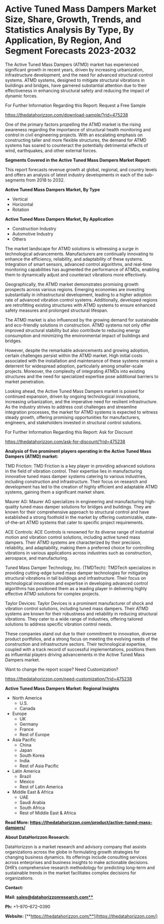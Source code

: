 ﻿# **Active Tuned Mass Dampers Market Size, Share, Growth, Trends, and Statistics Analysis By Type, By Application, By Region, And Segment Forecasts 2023-2032**
The Active Tuned Mass Dampers (ATMD) market has experienced significant growth in recent years, driven by increasing urbanization, infrastructure development, and the need for advanced structural control systems. ATMD systems, designed to mitigate structural vibrations in buildings and bridges, have garnered substantial attention due to their effectiveness in enhancing structural safety and reducing the impact of dynamic forces.

For Further Information Regarding this Report: Request a Free Sample

<https://thedatahorizzon.com/download-sample/?rid=475238>



One of the primary factors propelling the ATMD market is the rising awareness regarding the importance of structural health monitoring and control in civil engineering projects. With an escalating emphasis on constructing taller and more flexible structures, the demand for ATMD systems has soared to counteract the potentially detrimental effects of wind, earthquakes, and other external forces.

**Segments Covered in the Active Tuned Mass Dampers Market Report:**

This report forecasts revenue growth at global, regional, and country levels and offers an analysis of latest industry developments in each of the sub-segments from 2018 to 2032.

**Active Tuned Mass Dampers Market, By Type**

- Vertical
- Horizontal
- Rotation

**Active Tuned Mass Dampers Market, By Application**

- Construction Industry
- Automotive Industry
- Others

The market landscape for ATMD solutions is witnessing a surge in technological advancements. Manufacturers are continually innovating to enhance the efficiency, reliability, and adaptability of these systems. Integration of smart sensors, advanced control algorithms, and real-time monitoring capabilities has augmented the performance of ATMDs, enabling them to dynamically adjust and counteract vibrations more effectively.

Geographically, the ATMD market demonstrates promising growth prospects across various regions. Emerging economies are investing substantially in infrastructural development, leading to a higher adoption rate of advanced vibration control systems. Additionally, developed regions are retrofitting existing structures with ATMD systems to ensure enhanced safety measures and prolonged structural lifespan.

The ATMD market is also influenced by the growing demand for sustainable and eco-friendly solutions in construction. ATMD systems not only offer improved structural stability but also contribute to reducing energy consumption and minimizing the environmental impact of buildings and bridges.

However, despite the remarkable advancements and growing adoption, certain challenges persist within the ATMD market. High initial costs associated with the installation and maintenance of these systems remain a deterrent for widespread adoption, particularly among smaller-scale projects. Moreover, the complexity of integrating ATMDs into existing structures and the need for specialized expertise pose additional barriers to market penetration.

Looking ahead, the Active Tuned Mass Dampers market is poised for continued expansion, driven by ongoing technological innovations, increasing urbanization, and the imperative need for resilient infrastructure. As the industry strives to address cost challenges and streamline integration processes, the market for ATMD systems is expected to witness steady growth, offering promising opportunities for manufacturers, engineers, and stakeholders invested in structural control solutions.

For Further Information Regarding this Report: Ask for Discount

<https://thedatahorizzon.com/ask-for-discount/?rid=475238>



**Analysis of five prominent players operating in the Active Tuned Mass Dampers (ATMD) market:**

TMD Friction: TMD Friction is a key player in providing advanced solutions in the field of vibration control. Their expertise lies in manufacturing innovative tuned mass damper systems catering to various industries, including construction and infrastructure. Their focus on research and development has led to the creation of highly efficient and adaptable ATMD systems, gaining them a significant market share.

Maurer AG: Maurer AG specializes in engineering and manufacturing high-quality tuned mass damper solutions for bridges and buildings. They are known for their comprehensive approach to structural control and have established a strong foothold in the market by offering customizable, state-of-the-art ATMD systems that cater to specific project requirements.

ACE Controls: ACE Controls is renowned for its diverse range of industrial motion and vibration control solutions, including active tuned mass dampers. Their ATMD systems are characterized by their precision, reliability, and adaptability, making them a preferred choice for controlling vibrations in various applications across industries such as construction, aerospace, and manufacturing.

Tuned Mass Damper Technology, Inc. (TMDTech): TMDTech specializes in providing cutting-edge tuned mass damper technologies for mitigating structural vibrations in tall buildings and infrastructure. Their focus on technological innovation and expertise in developing advanced control algorithms has positioned them as a leading player in delivering highly effective ATMD solutions for complex projects.

Taylor Devices: Taylor Devices is a prominent manufacturer of shock and vibration control solutions, including tuned mass dampers. Their ATMD systems are known for their robustness and reliability in reducing structural vibrations. They cater to a wide range of industries, offering tailored solutions to address specific vibration control needs.

These companies stand out due to their commitment to innovation, diverse product portfolios, and a strong focus on meeting the evolving needs of the construction and infrastructure sectors. Their technological expertise, coupled with a track record of successful implementations, positions them as influential players driving advancements in the Active Tuned Mass Dampers market.

Want to change the report scope? Need Customization?

<https://thedatahorizzon.com/need-customization/?rid=475238>

**Active Tuned Mass Dampers Market: Regional Insights**

- North America
  - U.S.
  - Canada
- Europe
  - UK
  - Germany
  - France
  - Rest of Europe
- Asia Pacific
  - China
  - Japan
  - South Korea
  - India
  - Rest of Asia Pacific
- Latin America
  - Brazil
  - Mexico
  - Rest of Latin America
- Middle East & Africa
  - UAE
  - Saudi Arabia
  - South Africa
  - Rest of Middle East & Africa

**Read More: https://thedatahorizzon.com/product/active-tuned-mass-dampers/**

**About DataHorizzon Research:**

DataHorizzon is a market research and advisory company that assists organizations across the globe in formulating growth strategies for changing business dynamics. Its offerings include consulting services across enterprises and business insights to make actionable decisions. DHR’s comprehensive research methodology for predicting long-term and sustainable trends in the market facilitates complex decisions for organizations.

**Contact:**

**Mail: [sales@datahorizzonresearch.com**](mailto:sales@datahorizzonresearch.com)**

**Ph:** +1–970–672–0390

**Website:** [**https://thedatahorizzon.com/**](https://thedatahorizzon.com/)


